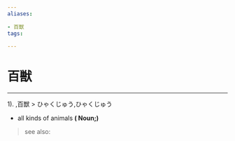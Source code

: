 ```yaml
---
aliases:
    
- 百獣
tags:
    
---
```


# 百獣
---
1).
,百獣 > ひゃくじゅう,ひゃくじゅう

- all kinds of animals
**( Noun;)**
> see also: 
            